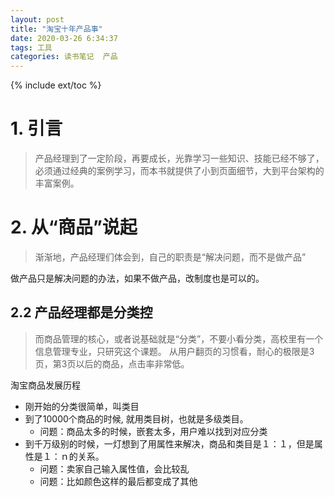 ```yaml
---
layout: post
title: "淘宝十年产品事"
date: 2020-03-26 6:34:37
tags: 工具 
categories: 读书笔记  产品
---
```

{% include ext/toc %}

# 1. 引言

> 产品经理到了一定阶段，再要成长，光靠学习一些知识、技能已经不够了，必须通过经典的案例学习，而本书就提供了小到页面细节，大到平台架构的丰富案例。

# 2. 从“商品”说起

> 渐渐地，产品经理们体会到，自己的职责是“解决问题，而不是做产品”

做产品只是解决问题的办法，如果不做产品，改制度也是可以的。

## 2.2 产品经理都是分类控

> 而商品管理的核心，或者说基础就是“分类”，不要小看分类，高校里有一个信息管理专业，只研究这个课题。
> 从用户翻页的习惯看，耐心的极限是3页，第3页以后的商品，点击率非常低。


淘宝商品发展历程

+ 刚开始的分类很简单，叫类目
+ 到了10000个商品的时候, 就用类目树，也就是多级类目。
    * 问题：商品太多的时候，嵌套太多，用户难以找到对应分类
+ 到千万级别的时候，一灯想到了用属性来解决，商品和类目是１：１，但是属性是１：ｎ的关系。
    * 问题：卖家自己输入属性值，会比较乱
    * 问题：比如颜色这样的最后都变成了其他


